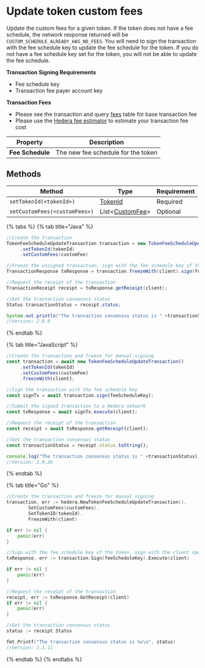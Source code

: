 # Update token custom fees

Update the custom fees for a given token. If the token does not have a fee schedule, the network response returned will be `CUSTOM_SCHEDULE_ALREADY_HAS_NO_FEES`. You will need to sign the transaction with the fee schedule key to update the fee schedule for the token. If you do not have a fee schedule key set for the token, you will not be able to update the fee schedule.

**Transaction Signing Requirements**

- Fee schedule key
- Transaction fee payer account key

**Transaction Fees**

- Please see the transaction and query [fees](../../../networks/mainnet/fees/#transaction-and-query-fees) table for base transaction fee
- Please use the [Hedera fee estimator](https://hedera.com/fees) to estimate your transaction fee cost

| Property         | Description                        |
| ---------------- | ---------------------------------- |
| **Fee Schedule** | The new fee schedule for the token |

## Methods

| Method                        | Type                                               | Requirement |
| ----------------------------- | -------------------------------------------------- | ----------- |
| `setTokenId(<tokenId>)`       | [TokenId](token-id.md)                             | Required    |
| `setCustomFees(<customFees>)` | List<[CustomFee](custom-token-fees.md#custom-fee)> | Optional    |

{% tabs %}
{% tab title="Java" %}

```java
//Create the transaction 
TokenFeeScheduleUpdateTransaction transaction = new TokenFeeScheduleUpdateTransaction()
     .setTokenId(tokenId)
     .setCustomFees(customFee)

//Freeze the unsigned transaction, sign with the fee schedule key of the token, submit the transaction to a Hedera network
TransactionResponse txResponse = transaction.freezeWith(client).sign(feeScheduleKey).execute(client);

//Request the receipt of the transaction
TransactionReceipt receipt = txResponse.getReceipt(client);

//Get the transaction consensus status
Status transactionStatus = receipt.status;

System.out.println("The transaction consensus status is " +transactionStatus);
//Version: 2.0.9
```

{% endtab %}

{% tab title="JavaScript" %}

```javascript
//Create the transaction and freeze for manual signing
const transaction = await new TokenFeeScheduleUpdateTransaction()
     .setTokenId(tokenId)
     .setCustomFees(customFee)
     .freezeWith(client);

//Sign the transaction with the fee schedule key
const signTx = await transaction.sign(feeScheduleKey);

//Submit the signed transaction to a Hedera network
const txResponse = await signTx.execute(client);

//Request the receipt of the transaction
const receipt = await txResponse.getReceipt(client);

//Get the transaction consensus status
const transactionStatus = receipt.status.toString();

console.log("The transaction consensus status is " +transactionStatus);
//Version: 2.0.26
```

{% endtab %}

{% tab title="Go" %}

```go
//Create the transaction and freeze for manual signing 
transaction, err := hedera.NewTokenFeeScheduleUpdateTransaction().
		SetCustomFees(customFees).
		SetTokenID(tokenId).
		FreezeWith(client)

if err != nil {
    panic(err)
}

//Sign with the fee schedule key of the token, sign with the client operator private key and submit the transaction to a Hedera network
txResponse, err := transaction.Sign(feeScheduleKey).Execute(client)

if err != nil {
    panic(err)
}

//Request the receipt of the transaction
receipt, err := txResponse.GetReceipt(client)
if err != nil {
    panic(err)
}

//Get the transaction consensus status
status := receipt.Status

fmt.Printf("The transaction consensus status is %v\n", status)
//Version: 2.1.11
```

{% endtab %}
{% endtabs %}
